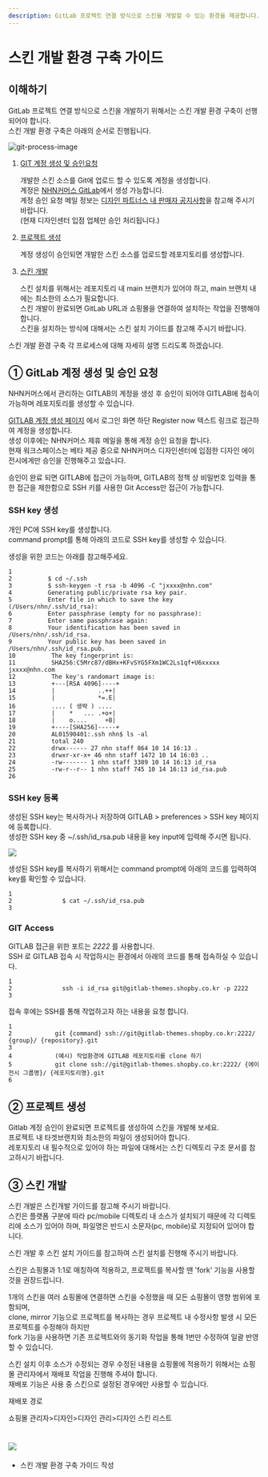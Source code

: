 ```yaml
---
description: GitLab 프로젝트 연결 방식으로 스킨을 개발할 수 있는 환경을 제공합니다.
---
```


# 스킨 개발 환경 구축 가이드

## 이해하기

GitLab 프로젝트 연결 방식으로 스킨을 개발하기 위해서는 스킨 개발 환경 구축이 선행되어야 합니다.  
스킨 개발 환경 구축은 아래의 순서로 진행됩니다.

![git-process-image](https://shopby.works/skin-dev-env-flow.jpg?1f5e589d9e6a2294fdc76883fde4b2a9)

1.  [GIT 계정 생성 및 승인요청](#create-gitlab)

    개발한 스킨 소스를 Git에 업로드 할 수 있도록 계정을 생성합니다.  
    계정은 [NHN커머스 GitLab](https://gitlab-themes.shopby.co.kr/)에서 생성 가능합니다.  
    계정 승인 요청 메일 정보는 [디자인 파트너스 내 판매자 공지사항](https://design.nhn-commerce.com/selleradmin/basic/cs-notice-detail.php?kind=seller_noti&no=211)을 참고해 주시기 바랍니다.  
    (현재 디자인센터 입점 업체만 승인 처리됩니다.)

2.  [프로젝트 생성](#create-project)

    계정 생성이 승인되면 개발한 스킨 소스를 업로드할 레포지토리를 생성합니다.

3.  [스킨 개발](#create-repository)

    스킨 설치를 위해서는 레포지토리 내 main 브랜치가 있어야 하고, main 브랜치 내에는 최소한의 소스가 필요합니다.  
    스킨 개발이 완료되면 GitLab URL과 쇼핑몰을 연결하여 설치하는 작업을 진행해야 합니다.  
    스킨을 설치하는 방식에 대해서는 스킨 설치 가이드를 참고해 주시기 바랍니다.

스킨 개발 환경 구축 각 프로세스에 대해 자세히 설명 드리도록 하겠습니다.

## ① GitLab 계정 생성 및 승인 요청

NHN커머스에서 관리하는 GITLAB의 계정을 생성 후 승인이 되어야 GITLAB에 접속이 가능하며 레포지토리를 생성할 수 있습니다.

[GITLAB 계정 생성 페이지](https://gitlab-themes.shopby.co.kr/users/sign_in) 에서 로그인 화면 하단 Register now 텍스트 링크로 접근하여 계정을 생성합니다.  
생성 이후에는 NHN커머스 제휴 메일을 통해 계정 승인 요청을 합니다.  
현재 워크스페이스는 베타 제공 중으로 NHN커머스 디자인센터에 입점한 디자인 에이전시에게만 승인을 진행해주고 있습니다.

승인이 완료 되면 GITLAB에 접근이 가능하며, GITLAB의 정책 상 비밀번호 입력을 통한 접근을 제한함으로 SSH 키를 사용한 Git Access만 접근이 가능합니다.

### SSH key 생성

개인 PC에 SSH key를 생성합니다.  
command prompt를 통해 아래의 코드로 SSH key를 생성할 수 있습니다.

생성을 위한 코드는 아래를 참고해주세요.

    1
    2          $ cd ~/.ssh
    3          $ ssh-keygen -t rsa -b 4096 -C "jxxxx@nhn.com"
    4          Generating public/private rsa key pair.
    5          Enter file in which to save the key (/Users/nhn/.ssh/id_rsa):
    6          Enter passphrase (empty for no passphrase):
    7          Enter same passphrase again:
    8          Your identification has been saved in /Users/nhn/.ssh/id_rsa.
    9          Your public key has been saved in /Users/nhn/.ssh/id_rsa.pub.
    10          The key fingerprint is:
    11          SHA256:C5Mrc87/dBHx+KFvSYG5FXm1WC2Ls1qf+U6xxxxx jxxxx@nhn.com
    12          The key's randomart image is:
    13          +---[RSA 4096]----+
    14          |            ..++|
    15          |            *=.E|
    16          .... ( 생략 ) ....
    17          |    *   ... .+o+|
    18          |    o....     +B|
    19          +----[SHA256]-----+
    20          AL01590401:.ssh nhn$ ls -al
    21          total 240
    22          drwx------ 27 nhn staff 864 10 14 16:13 .
    23          drwxr-xr-x+ 46 nhn staff 1472 10 14 16:03 ..
    24          -rw------- 1 nhn staff 3389 10 14 16:13 id_rsa
    25          -rw-r--r-- 1 nhn staff 745 10 14 16:13 id_rsa.pub
    26

### SSH key 등록

생성된 SSH key는 복사하거나 저장하여 GITLAB > preferences > SSH key 페이지에 등록합니다.  
생성한 SSH key 중 ~/.ssh/id_rsa.pub 내용을 key input에 입력해 주시면 됩니다.

![](https://rlyfaazj0.toastcdn.net/works/images/api-env/skin-dev-env2.jpg)

생성된 SSH key를 복사하기 위해서는 command prompt에 아래의 코드를 입력하여 key를 확인할 수 있습니다.

    1
    2              $ cat ~/.ssh/id_rsa.pub
    3

### GIT Access

GITLAB 접근을 위한 포트는 _2222_ 를 사용합니다.  
SSH 로 GITLAB 접속 시 작업하시는 환경에서 아래의 코드를 통해 접속하실 수 있습니다.

    1
    2              ssh -i id_rsa git@gitlab-themes.shopby.co.kr -p 2222
    3

접속 후에는 SSH를 통해 작업하고자 하는 내용을 요청 합니다.

    1
    2            git {command} ssh://git@gitlab-themes.shopby.co.kr:2222/ {group}/ {repository}.git
    3
    4            (예시) 작업환경에 GITLAB 레포지토리를 clone 하기
    5            git clone ssh://git@gitlab-themes.shopby.co.kr:2222/ {에이전시 그룹명}/ {레포지토리명}.git
    6

## ② 프로젝트 생성

Gitlab 계정 승인이 완료되면 프로젝트를 생성하여 스킨을 개발해 보세요.  
프로젝트 내 타겟브랜치와 최소한의 파일이 생성되어야 합니다.  
레포지토리 내 필수적으로 있어야 하는 파일에 대해서는 스킨 디렉토리 구조 문서를 참고하시기 바랍니다.

## ③ 스킨 개발

스킨 개발은 스킨개발 가이드를 참고해 주시기 바랍니다.  
스킨은 플랫폼 구분에 따라 pc/mobile 디렉토리 내 소스가 설치되기 때문에 각 디렉토리에 소스가 있어야 하며, 파일명은 반드시 소문자(pc, mobile)로 지정되어 있어야 합니다.

스킨 개발 후 스킨 설치 가이드를 참고하여 스킨 설치를 진행해 주시기 바랍니다.

스킨은 쇼핑몰과 1:1로 매칭하여 적용하고, 프로젝트를 복사할 땐 'fork' 기능을 사용할 것을 권장드립니다.

1개의 스킨을 여러 쇼핑몰에 연결하면 스킨을 수정했을 때 모든 쇼핑몰이 영향 범위에 포함되며,  
clone, mirror 기능으로 프로젝트를 복사하는 경우 프로젝트 내 수정사항 발생 시 모든 프로젝트를 수정해야 하지만  
fork 기능을 사용하면 기존 프로젝트와의 동기화 작업을 통해 1번만 수정하여 일괄 반영할 수 있습니다.

스킨 설치 이후 소스가 수정되는 경우 수정된 내용을 쇼핑몰에 적용하기 위해서는 쇼핑몰 관리자에서 재배포 작업을 진행해 주셔야 합니다.  
재배포 기능은 사용 중 스킨으로 설정된 경우에만 사용할 수 있습니다.

재배포 경로

쇼핑몰 관리자>디자인>디자인 관리>디자인 스킨 리스트

![](https://shopby.works/skin-dev-env7.png?0777b4ca7814d7019e29e2b343e5e8dc)
=======
- 스킨 개발 환경 구축 가이드 작성
